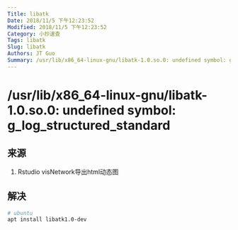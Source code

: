 ```yaml
---
Title: libatk
Date: 2018/11/5 下午12:23:52
Modified: 2018/11/5 下午12:23:52
Category: 小抄速查
Tags: libatk
Slug: libatk
Authors: JT Guo
Summary: /usr/lib/x86_64-linux-gnu/libatk-1.0.so.0: undefined symbol: g_log_structured_standard
---
```


# /usr/lib/x86_64-linux-gnu/libatk-1.0.so.0: undefined symbol: g_log_structured_standard

## 来源

1. Rstudio visNetwork导出html动态图

## 解决

```sh
# ubuntu
apt install libatk1.0-dev

```
